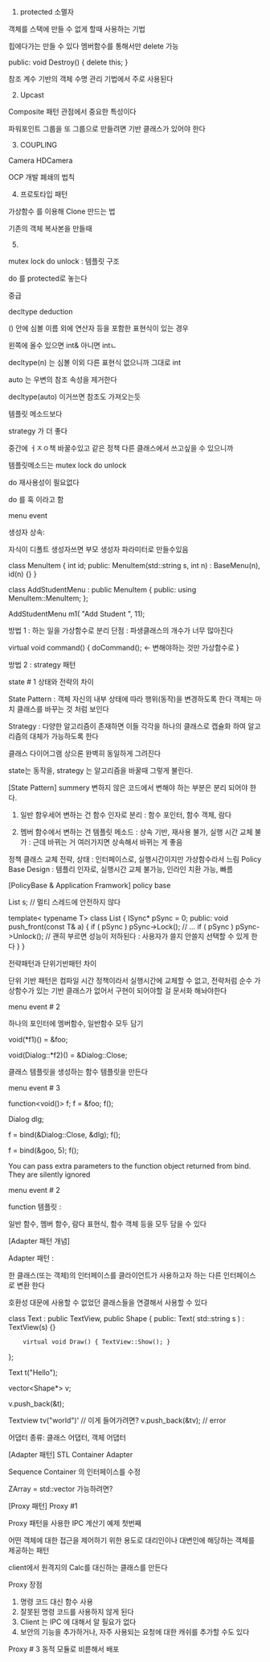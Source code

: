 1. protected 소멸자

객체를 스택에 만들 수 없게 할때 사용하는 기법

힙에다가는 만들 수 있다
멤버함수를 통해서만 delete 가능

public:
 void Destroy() { delete this; }

 참조 계수 기반의 객체 수명 관리 기법에서 주로 사용된다


2. Upcast

Composite 패턴 관점에서 중요한 특성이다

파워포인트 그룹을 또 그룹으로 만들려면 기반 클래스가 있어야 한다

3. COUPLING

Camera
HDCamera

OCP 개발 폐쇄의 법칙

4. 프로토타입 패턴

가상함수 를 이용해
Clone 만드는 법 

기존의 객체 복사본을 만들때

5. 
mutex lock
do
unlock 
 : 템플릿 구조

  do 를 protected로 놓는다 



중급

decltype deduction 

() 안에 심볼 이름 외에 연산자 등을 포함한 표현식이 있는 경우

왼쪽에 올수 있으면 int& 아니면 intㄴ

decltype(n) 는 심볼 이외 다른 표현식 없으니까 그대로 int


auto 는 우변의 참조 속성을 제거한다


decltype(auto)
이거쓰면 참조도 가져오는듯

템플릿 메소드보다

strategy 가 더 좋다

중간에 ㅓㅈㅇ책 바꿀수있고
같은 정책 다른 클래스에서 쓰고싶을 수 있으니까

템플릿메소드는 
mutex lock
do
unlock 

do 재사용성이 필요없다

do 를 훅 이라고 함



menu event

생성자 상속:

자식이 디폴트 생성자쓰면 부모 생성자 파라미터로 만들수있음

class MenuItem
{
    int id;
public:
    MenuItem(std::string s, int n) : BaseMenu(n), id(n) {}
}

class AddStudentMenu : public MenuItem
{
public:
    using MenuItem::MenuItem;
};

AddStudentMenu m1( "Add Student ", 11);


방법 1 : 하는 일을 가상함수로 분리
단점 : 파생클래스의 개수가 너무 많아진다

virtual void command()
{
    doCommand(); <- 변해야하는 것만 가상함수로
}

방법 2 : strategy 패턴



state # 1 상태와 전략의 차이

State Pattern : 객체 자신의 내부 상태에 따라 행위(동작)을 변경하도록 한다
객체는 마치 클래스를 바꾸는 것 처럼 보인다

Strategy : 다양한 알고리즘이 존재하면 이들 각각을 하나의 클래스로 캡슐화 하여
알고리즘의 대체가 가능하도록 한다

클래스 다이어그램 상으론 완벽히 동일하게 그려진다

state는 동작을, strategy 는 알고리즘을 바꿀때 그렇게 불린다.


[State Pattern] summery
변하지 않은 코드에서 변해야 하는 부분은 분리 되어야 한다.


1. 일반 함우세어 변하는 건 함수 인자로 분리 : 함수 포인터, 함수 객체, 람다

2. 멤버 함수에서 변하는 건
템플릿 메소드 : 상속 기반, 재사용 불가, 실행 시간 교체 불가
 : 근데 바뀌는 거 여러가지면 상속해서 바뀌는 게 좋음

정책 클래스 교체
전략, 상태 : 인터페이스로, 실행시간이지만 가상함수라서 느림
Policy Base Design : 템플리 인자로, 실행시간 교체 불가능, 인라인 치환 가능, 빠름


[PolicyBase & Application Framwork] policy base


List<int> s; // 멀티 스레드에 안전하지 않다

template< typename T> class List
{
    ISync* pSync = 0;
public:
    void push_front(const T& a)
    {
        if ( pSync ) pSync->Lock();
        // ...
        if ( pSync ) pSync->Unlock(); // 괜히 부르면 성능이 저하된다 : 사용자가 쓸지 안쓸지 선택할 수 있게 한다
    }
}

전략패턴과 단위기반패턴 차이

단위 기반 패턴은 컴파일 시간 정책이라서 실행시간에 교체할 수 없고,
전략처럼 순수 가상함수가 있는 기반 클래스가 없어서
구현이 되어야할 걸 문서화 해놔야한다



menu event # 2

하나의 포인터에 멤버함수, 일반함수 모두 담기

void(*f1)() = &foo;

void(Dialog::*f2)() = &Dialog::Close;

클래스 템플릿을 생성하는 함수 템플릿을 만든다



menu event # 3

function<void()> f;
f = &foo;
f();

Dialog dlg;

f = bind(&Dialog::Close, &dlg);
f();

f = bind(&goo, 5);
f();

You can pass extra parameters to the function object returned from bind. They are silently ignored


menu event # 2

function 템플릿 : 

일반 함수, 멤버 함수, 람다 표현식, 함수 객체 등을 모두 담을 수 있다



[Adapter 패턴 개념]

Adapter 패턴 : 

한 클래스(또는 객체)의 인터페이스를 클라이언트가 사용하고자 하는 다른 인터페이스로 변환 한다

호환성 대문에 사용할 수 없었던 클래스들을 연결해서 사용할 수 있다


class Text : public TextView, public Shape
{
    public:
        Text( std::string s ) : TextView(s) {}

        virtual void Draw() { TextView::Show(); }
};


Text t("Hello");

vector<Shape*> v;

v.push_back(&t);

Textview tv("world")' // 이게 들어가려면?
v.push_back(&tv); // error

어댑터 종류: 클래스 어댑터, 객체 어댑터



[Adapter 패턴] STL Container Adapter

Sequence Container 의 인터페이스를 수정

ZArray = std::vector 가능하려면?



[Proxy 패턴] Proxy #1

Proxy 패턴을 사용한 IPC 계산기 예제 첫번째


어떤 객체에 대한 접근을 제어하기 위한 용도로
대리인이나 대변인에 해당하는 객체를 제공하는 패턴


client에서 원격지의 Calc를 대신하는 클래스를 만든다

Proxy 장점
1. 명령 코드 대신 함수 사용
2. 잘못된 명령 코드를 사용하지 않게 된다
3. Client 는 IPC 에 대해서 알 필요가 없다
4. 보안의 기능을 추가하거나, 자주 사용되는 요청에 대한 캐쉬를 추가할 수도 있다


Proxy # 3
동적 모듈로 비륻해서 배포

